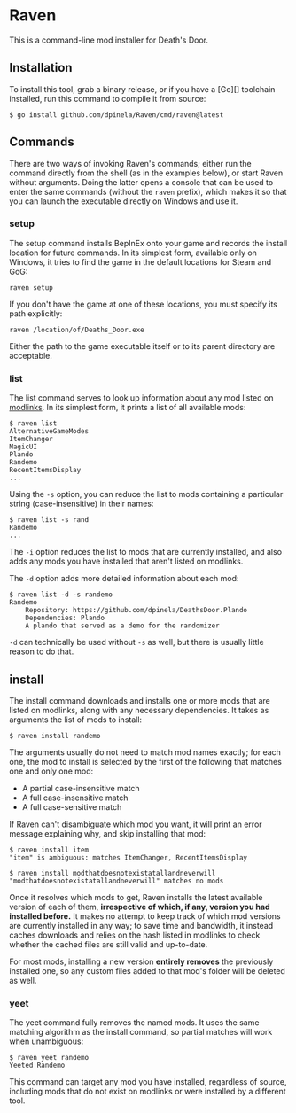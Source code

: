 # Raven

This is a command-line mod installer for Death's Door.

## Installation

To install this tool, grab a binary release, or if you have a [Go][] toolchain installed, run this command to compile it from source:

    $ go install github.com/dpinela/Raven/cmd/raven@latest

## Commands

There are two ways of invoking Raven's commands;
either run the command directly from the shell
(as in the examples below), or start Raven without
arguments. Doing the latter opens a console that can
be used to enter the same commands (without the
`raven` prefix), which makes it so that you can launch
the executable directly on Windows and use it.

### setup

The setup command installs BepInEx onto your game
and records the install location for future commands.
In its simplest form, available only on Windows,
it tries to find the game in the default
locations for Steam and GoG:

    raven setup

If you don't have the game at one of these locations,
you must specify its path explicitly:

    raven /location/of/Deaths_Door.exe

Either the path to the game executable itself or to
its parent directory are acceptable.

### list

The list command serves to look up information about any mod listed on [modlinks][].
In its simplest form, it prints a list of all available mods:

    $ raven list
    AlternativeGameModes
    ItemChanger
    MagicUI
    Plando
    Randemo
    RecentItemsDisplay
    ...

Using the `-s` option, you can reduce the list to mods containing a particular string
(case-insensitive) in their names:

    $ raven list -s rand
    Randemo
    ...

The `-i` option reduces the list to mods that are currently installed, and also adds
any mods you have installed that aren't listed on modlinks.

The `-d` option adds more detailed information about each mod:

    $ raven list -d -s randemo
    Randemo
        Repository: https://github.com/dpinela/DeathsDoor.Plando
        Dependencies: Plando
        A plando that served as a demo for the randomizer

`-d` can technically be used without `-s` as well, but there is usually little reason
to do that.

[modlinks]: https://github.com/dd-modding/modlinks

## install

The install command downloads and installs one or more mods that are listed on
modlinks, along with any necessary dependencies. It takes as arguments the list of
mods to install:

    $ raven install randemo

The arguments usually do not need to match mod names exactly; for each one, the mod
to install is selected by the first of the following that matches one and only one mod:

- A partial case-insensitive match
- A full case-insensitive match
- A full case-sensitive match

If Raven can't disambiguate which mod you want, it will print an error message
explaining why, and skip installing that mod:

    $ raven install item
    "item" is ambiguous: matches ItemChanger, RecentItemsDisplay

    $ raven install modthatdoesnotexistatallandneverwill
    "modthatdoesnotexistatallandneverwill" matches no mods

Once it resolves which mods to get, Raven installs the latest available version of
each of them, **irrespective of which, if any, version you had installed before.**
It makes no attempt to keep track of which mod versions are currently installed in
any way; to save time and bandwidth, it instead caches downloads and relies on the
hash listed in modlinks to check whether the cached files are still valid and
up-to-date.

For most mods, installing a new version **entirely removes** the previously
installed one, so any custom files added to that mod's folder will be deleted as
well.

### yeet

The yeet command fully removes the named mods. It uses the same matching algorithm
as the install command, so partial matches will work when unambiguous:

    $ raven yeet randemo
    Yeeted Randemo

This command can target any mod you have installed, regardless of source, including mods that do not
exist on modlinks or were installed by a different tool.